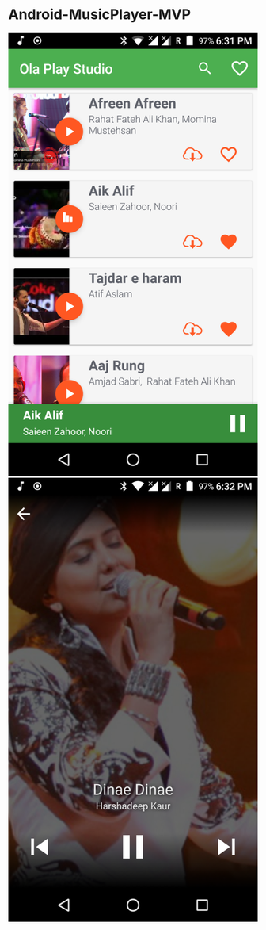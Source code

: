 # Android-MusicPlayer-MVP
![Music List](/screens/2.MusicList.png?raw=true "Music List")
![Player Full Screen](/screens/3.PlayerFullScreen.png?raw=true "Player Full Screen")
